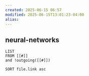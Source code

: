 ```yaml
---
created: 2025-06-15 06:57
modified: 2025-06-15T13:01:23-04:00
alias: 
---
```

## neural-networks

```dataview
LIST
FROM [[#]]
and !outgoing([[#]])

SORT file.link asc
```




